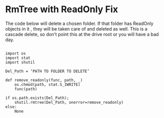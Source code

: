 # RmTree with ReadOnly Fix

The code below will delete a chosen folder. If that folder has ReadOnly objects in it , they will be taken care of and deleted as well. This is a cascade delete, so don’t point this at the drive root or you will have a bad day.  

  

```

import os
import stat
import shutil

Del_Path = ‘PATH TO FOLDER TO DELETE’

def remove_readonly(func, path, _)
	os.chmod(path, stat.S_IWRITE)
	func(path)

if os.path.exists(Del_Path);
	shutil.rmtree(Del_Path, onerror=remove_readonly)
else:
	None

```